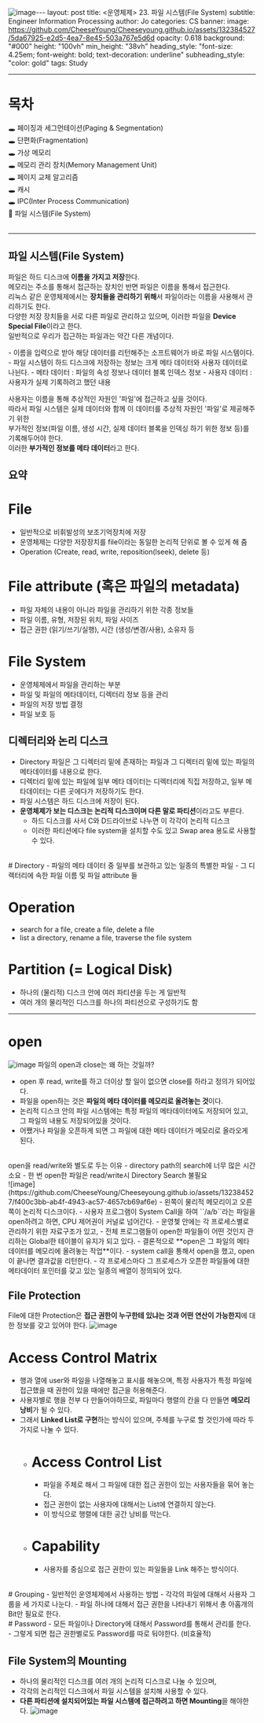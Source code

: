 ![image](https://github.com/CheeseYoung/Cheeseyoung.github.io/assets/132384527/18e7c323-0ff1-4e41-8f91-2a796ea9629c)---
layout: post
title: <운영체제> 23. 파일 시스템(File System)
subtitle: Engineer Information Processing
author: Jo
categories: CS
banner:
  image: https://github.com/CheeseYoung/Cheeseyoung.github.io/assets/132384527/5da67925-e2d5-4ea7-8e45-503a767e5d6d
  opacity: 0.618
  background: "#000"
  height: "100vh"
  min_height: "38vh"
  heading_style: "font-size: 4.25em; font-weight: bold; text-decoration: underline"
  subheading_style: "color: gold"
tags: Study

---

# 목차
🕳 페이징과 세그먼테이션(Paging & Segmentation) <br>
🕳 단편화(Fragmentation) <br>
🕳 가상 메모리 <br>
🕳 메모리 관리 장치(Memory Management Unit) <br>
🕳 페이지 교체 알고리즘 <br>
🕳 캐시 <br>
🕳 IPC(Inter Process Communication) <br>
📌 파일 시스템(File System) <br>
<br>
<hr>


## 파일 시스템(File System)
<p>
  파일은 하드 디스크에 <b>이름을 가지고 저장</b>한다.<br> 메모리는 주소를 통해서 접근하는 장치인 반면 파일은 이름을 통해서 접근한다. <br>
  리눅스 같은 운영체제에서는 <b>장치들을 관리하기 위해</b>서 파일이라는 이름을 사용해서 관리하기도 한다. <br>
  다양한 저장 장치들을 서로 다른 파일로 관리하고 있으며, 이러한 파일을 <b>Device Special File</b>이라고 한다.<br>
  일반적으로 우리가 접근하는 파일과는 약간 다른 개념이다.
</p>
- 이름을 입력으로 받아 해당 데이터를 리턴해주는 소프트웨어가 바로 파일 시스템이다.
- 파일 시스템이 하드 디스크에 저장하는 정보는 크게 메타 데이터와 사용자 데이터로 나뉜다.
  - 메타 데이터 : 파일의 속성 정보나 데이터 블록 인덱스 정보
  - 사용자 데이터 : 사용자가 실제 기록하려고 했던 내용
<br>
<p>
사용자는 이름을 통해 추상적인 자원인 '파일'에 접근하고 싶을 것이다.<br>
따라서 파일 시스템은 실제 데이터와 함께 이 데이터를 추상적 자원인 '파일'로 제공해주기 위한 <br>
부가적인 정보(파일 이름, 생성 시간, 실제 데이터 블록을 인덱싱 하기 위한 정보 등)를 기록해두어야 한다.<br>
이러한 <b>부가적인 정보를 메타 데이터</b>라고 한다.  
</p>

## 요약
# File
- 일반적으로 비휘발성의 보조기억장치에 저장
- 운영체제는 다양한 저장장치를 file이라는 동일한 논리적 단위로 볼 수 있게 해 줌
- Operation (Create, read, write, reposition(lseek), delete 등)

# File attribute (혹은 파일의 metadata)
- 파일 자체의 내용이 아니라 파일을 관리하기 위한 각종 정보들
- 파일 이름, 유형, 저장된 위치, 파일 사이즈
- 접근 권한 (읽기/쓰기/실행), 시간 (생성/변경/사용), 소유자 등

# File System
- 운영체제에서 파일을 관리하는 부분
- 파일 및 파일의 메타데이터, 디렉터리 정보 등을 관리
- 파일의 저장 방법 결정
- 파일 보호 등

## 디렉터리와 논리 디스크
- Directory 파일은 그 디렉터리 밑에 존재하는 파일과 그 디렉터리 밑에 있는 파일의 메타데이터를 내용으로 한다.
- 디렉터리 밑에 있는 파일에 일부 메타 데이터는 디렉터리에 직집 저장하고, 일부 메타데이터는 다른 곳에다가 저장하기도 한다.
- 파일 시스템은 하드 디스크에 저장이 된다.
- **운영체제가 보는 디스크는 논리적 디스크이며 다른 말로 파티션**이라고도 부른다.
  - 하드 디스크를 사서 C와 D드라이브로 나누면 이 각각이 논리적 디스크
  - 이러한 파티션에다 file system을 설치할 수도 있고 Swap area 용도로 사용할 수 있다.
<br>
# Directory
- 파일의 메타 데이터 중 일부를 보관하고 있는 일종의 특별한 파일
- 그 디렉터리에 속한 파일 이름 및 파일 attribute 들

# Operation
- search for a file, create a file, delete a file
- list a directory, rename a file, traverse the file system

# Partition (= Logical Disk)
- 하나의 (물리적) 디스크 안에 여러 파티션을 두는 게 일반적
- 여러 개의 물리적인 디스크를 하나의 파티션으로 구성하기도 함

<hr>

# open
![image](https://github.com/CheeseYoung/Cheeseyoung.github.io/assets/132384527/5da67925-e2d5-4ea7-8e45-503a767e5d6d)
파일의 open과 close는 왜 하는 것일까?
- open 후 read, write를 하고 더이상 할 일이 없으면 close를 하라고 정의가 되어있다.
- 파일을 open하는 것은 **파일의 메타 데이터를 메모리로 올려놓는 것**이다.
- 논리적 디스크 안의 파일 시스템에는 특정 파일의 메타데이터에도 저장되어 있고, 그 파일의 내용도 저장되어있을 것이다.
- 어쨌거나 파일을 오픈하게 되면 그 파일에 대한 메타 데이터가 메모리로 올라오게 된다.
<br>
open을 read/write와 별도로 두는 이유
- directory path의 search에 너무 많은 시간 소요
- 한 번 open한 파일은 read/write시 Directory Search 불필요
<br>
![image](https://github.com/CheeseYoung/Cheeseyoung.github.io/assets/132384527/f400c3bb-ab4f-4943-ac57-4657cb69af6e)
- 왼쪽이 물리적 메모리이고 오른쪽이 논리적 디스크이다.
- 사용자 프로그램이 System Call을 하여 ``/a/b``라는 파일을 open하려고 하면, CPU 제어권이 커널로 넘어간다.
- 운영쳊 안에는 각 프로세스별로 관리하기 위한 자료구조가 있고,
- 전체 프로그램들이 open한 파일들이 어떤 것인지 관리하는 Global한 테이블이 유지가 되고 있다.
- 결론적으로 **open은 그 파일의 메타데이터를 메모리에 올려놓는 작업**이다.
- system call을 통해서 open을 했고, open이 끝나면 결과값을 리턴한다.
- 각 프로세스마다 그 프로세스가 오픈한 파일들에 대한 메타데이터 포인터를 갖고 있는 일종의 배열이 정의되어 있다.

## File Protection
File에 대한 Protection은 **접근 권한이 누구한테 있냐는 것과 어떤 연산이 가능한지**에 대한 정보를 갖고 있어야 한다.
![image](https://github.com/CheeseYoung/Cheeseyoung.github.io/assets/132384527/b78a21b7-58b0-47eb-a6b9-86deafb8e97c)
# Access Control Matrix
- 행과 열에 user와 파일을 나열해놓고 표시를 해놓으며, 특정 사용자가 특정 파일에 접근했을 때 권한이 있을 때에만 접근을 허용해준다.
- 사용자별로 행을 전부 다 만들어야하므로, 파일마다 행렬의 칸을 다 만들면 **메모리 낭비**가 될 수 있다.
- 그래서 **Linked List로 구현**하는 방식이 있으며, 주체를 누구로 할 것인가에 따라 두 가지로 나눌 수 있다.
  - # Access Control List
    - 파일을 주체로 해서 그 파일에 대한 접근 권한이 있는 사용자들을 묶어 놓는다.
    - 접근 권한이 없는 사용자에 대해서는 List에 연결하지 않는다.
    - 이 방식으로 행렬에 대한 공간 낭비를 막는다.
  - # Capability
    - 사용자를 중심으로 접근 권한이 있는 파일들을 Link 해주는 방식이다.
<br>
# Grouping
- 일반적인 운영체제에서 사용하는 방법
- 각각의 파일에 대해서 사용자 그룹을 세 가지로 나눈다.
- 파일 하나에 대해서 접근 권한을 나타내기 위해서 총 아홉개의 Bit만 필요로 한다.
<br>
# Password
- 모든 파일이나 Directory에 대해서 Password를 통해서 관리를 한다.
- 그렇게 되면 접근 권한별로도 Password를 따로 둬야한다. (비효율적)

## File System의 Mounting
- 하나의 물리적인 디스크를 여러 개의 논리적 디스크로 나눌 수 있으며,
- 각각의 논리적인 디스크에서 파일 시스템을 설치해 사용할 수 있다.
- **다른 파티션에 설치되어있는 파일 시스템에 접근하려고 하면 Mounting**을 해야한다.
![image](https://github.com/CheeseYoung/Cheeseyoung.github.io/assets/132384527/a3bc9d83-51ac-4564-876f-c33d38e74442)








